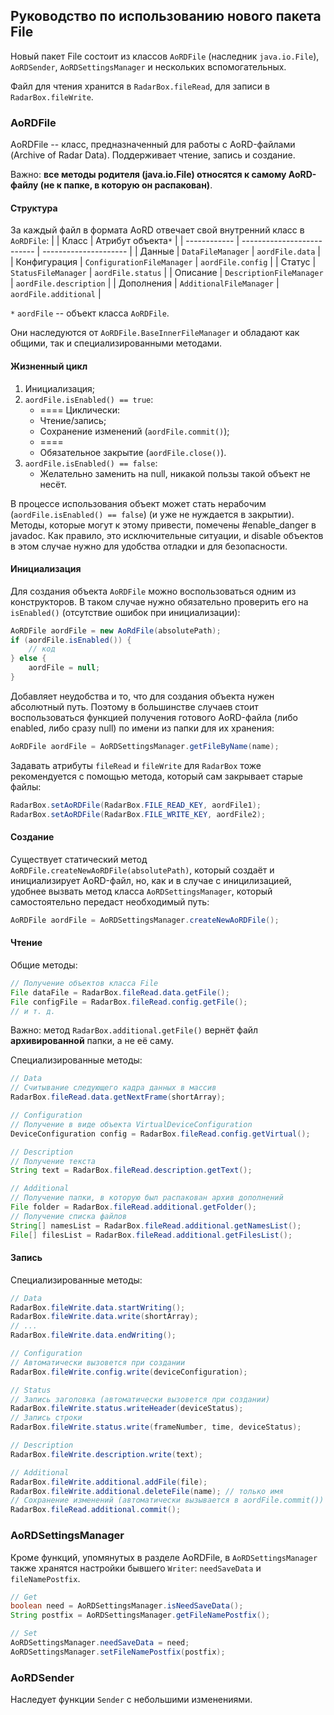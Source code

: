 ## Руководство по использованию нового пакета File
Новый пакет File состоит из классов `AoRDFile` (наследник `java.io.File`), `AoRDSender`, `AoRDSettingsManager` и нескольких вспомогательных.

Файл для чтения хранится в `RadarBox.fileRead`, для записи в `RadarBox.fileWrite`.

### AoRDFile
AoRDFile -- класс, предназначенный для работы с AoRD-файлами (Archive of Radar Data). Поддерживает чтение, запись и создание.

Важно: **все методы родителя (java.io.File) относятся к самому AoRD-файлу (не к папке, в которую он распакован)**.

#### Структура
За каждый файл в формата AoRD отвечает свой внутренний класс в `AoRDFile`:
|              | Класс                      | Атрибут объекта`*`       |
| ------------ | -------------------------- | ---------------------  |
| Данные       | `DataFileManager`          | `aordFile.data`        |
| Конфигурация | `ConfigurationFileManager` | `aordFile.config`      |
| Статус       | `StatusFileManager`        | `aordFile.status`      |
| Описание     | `DescriptionFileManager`   | `aordFile.description` |
| Дополнения   | `AdditionalFileManager`    | `aordFile.additional`  |

`*` `aordFile` -- объект класса `AoRDFile`.

Они наследуются от `AoRDFile.BaseInnerFileManager` и обладают как общими, так и специализированными методами.

#### Жизненный цикл
1. Инициализация;
2. `aordFile.isEnabled() == true`:
   * ==== Циклически:
   * Чтение/запись;
   * Сохранение изменений (`aordFile.commit()`);
   * ====
   * Обязательное закрытие (`aordFile.close()`).
3. `aordFile.isEnabled() == false`:
   * Желательно заменить на null, никакой пользы такой объект не несёт.

В процессе использования объект может стать нерабочим (`aordFile.isEnabled() == false`) (и уже не нуждается в закрытии). Методы, которые могут к этому привести, помечены #enable_danger в javadoc. Как правило, это исключительные ситуации, и disable объектов в этом случае нужно для удобства отладки и для безопасности.

#### Инициализация
Для создания объекта `AoRDFile` можно воспользоваться одним из конструкторов. В таком случае нужно обязательно проверить его на `isEnabled()` (отсутствие ошибок при инициализации):
```java
AoRDFile aordFile = new AoRdFile(absolutePath);
if (aordFile.isEnabled()) {
    // код
} else {
    aordFile = null;
}
```
Добавляет неудобства и то, что для создания объекта нужен абсолютный путь. Поэтому в большинстве случаев стоит воспользоваться функцией получения готового AoRD-файла (либо enabled, либо сразу null) по имени из папки для их хранения:
```java
AoRDFile aordFile = AoRDSettingsManager.getFileByName(name);
```
Задавать атрибуты `fileRead` и `fileWrite` для `RadarBox` тоже рекомендуется с помощью метода, который сам закрывает старые файлы:
```java
RadarBox.setAoRDFile(RadarBox.FILE_READ_KEY, aordFile1);
RadarBox.setAoRDFile(RadarBox.FILE_WRITE_KEY, aordFile2);
```

#### Создание
Существует статический метод `AoRDFile.createNewAoRDFile(absolutePath)`, который создаёт и инициализирует AoRD-файл, но, как и в случае с иницилизацией, удобнее вызвать метод класса `AoRDSettingsManager`, который самостоятельно передаст необходимый путь:
```java
AoRDFile aordFile = AoRDSettingsManager.createNewAoRDFile();
```

#### Чтение
Общие методы:
```java
// Получение объектов класса File
File dataFile = RadarBox.fileRead.data.getFile();
File configFile = RadarBox.fileRead.config.getFile();
// и т. д.
```
Важно: метод `RadarBox.additional.getFile()` вернёт файл **архивированной** папки, а не её саму.

Специализированные методы:
```java
// Data
// Считывание следующего кадра данных в массив
RadarBox.fileRead.data.getNextFrame(shortArray);

// Configuration
// Получение в виде объекта VirtualDeviceConfiguration
DeviceConfiguration config = RadarBox.fileRead.config.getVirtual();

// Description
// Получение текста
String text = RadarBox.fileRead.description.getText();

// Additional
// Получение папки, в которую был распакован архив дополнений
File folder = RadarBox.fileRead.additional.getFolder();
// Получение списка файлов
String[] namesList = RadarBox.fileRead.additional.getNamesList();
File[] filesList = RadarBox.fileRead.additional.getFilesList();
```

#### Запись
Специализированные методы:
```java
// Data
RadarBox.fileWrite.data.startWriting();
RadarBox.fileWrite.data.write(shortArray);
// ...
RadarBox.fileWrite.data.endWriting();

// Configuration
// Автоматически вызовется при создании
RadarBox.fileWrite.config.write(deviceConfiguration);

// Status
// Запись заголовка (автоматически вызовется при создании)
RadarBox.fileWrite.status.writeHeader(deviceStatus);
// Запись строки
RadarBox.fileWrite.status.write(frameNumber, time, deviceStatus);

// Description
RadarBox.fileWrite.description.write(text);

// Additional
RadarBox.fileWrite.additional.addFile(file);
RadarBox.fileWrite.additional.deleteFile(name); // только имя
// Сохранение изменений (автоматически вызывается в aordFile.commit())
RadarBox.fileRead.additional.commit();
```

### AoRDSettingsManager
Кроме функций, упомянутых в разделе AoRDFile, в `AoRDSettingsManager` также хранятся настройки бывшего `Writer`: `needSaveData` и `fileNamePostfix`.
```java
// Get
boolean need = AoRDSettingsManager.isNeedSaveData();
String postfix = AoRDSettingsManager.getFileNamePostfix();

// Set
AoRDSettingsManager.needSaveData = need;
AoRDSettingsManager.setFileNamePostfix(postfix);
```

### AoRDSender
Наследует функции `Sender` с небольшими изменениями.
